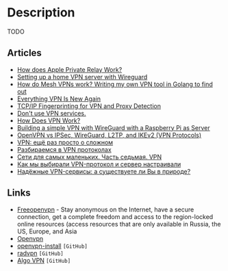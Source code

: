 # Description

TODO


## Articles

- [How does Apple Private Relay Work?](https://matduggan.com/how-does-apple-private-relay-work/)
- [Setting up a home VPN server with Wireguard](https://mikkel.hoegh.org/2019/11/01/home-vpn-server-wireguard/)
- [How do Mesh VPNs work? Writing my own VPN tool in Golang to find out](https://www.samlewis.me/2021/07/creating-mesh-vpn-tool-for-fun/)
- [Everything VPN Is New Again](https://cacm.acm.org/magazines/2021/4/251363-everything-vpn-is-new-again/fulltext)
- [TCP/IP Fingerprinting for VPN and Proxy Detection](https://incolumitas.com/2021/03/13/tcp-ip-fingerprinting-for-vpn-and-proxy-detection/)
- [Don't use VPN services.](https://gist.github.com/joepie91/5a9909939e6ce7d09e29/)
- [How Does VPN Work?](https://kean.blog/post/networking-101)
- [Building a simple VPN with WireGuard with a Raspberry Pi as Server](https://snikt.net/blog/2020/01/29/building-a-simple-vpn-with-wireguard-with-a-raspberry-pi-as-server/)
- [OpenVPN vs IPSec, WireGuard, L2TP, and IKEv2 (VPN Protocols)](https://restoreprivacy.com/vpn/openvpn-ipsec-wireguard-l2tp-ikev2-protocols/)
- [VPN: ещё раз просто о сложном](https://habr.com/ru/post/534250/)
- [Разбираемся в VPN протоколах](https://habr.com/ru/company/dsec/blog/499718/)
- [Сети для самых маленьких. Часть седьмая. VPN](https://habr.com/ru/post/170895/)
- [Как мы выбирали VPN-протокол и сервер настраивали](https://habr.com/ru/post/516268/)
- [Надёжные VPN-сервисы: а существуете ли Вы в природе?](https://dtf.ru/ask/667510-nadezhnye-vpn-servisy-a-sushchestvuete-li-vy-v-prirode)


## Links

- [Freeopenvpn](https://www.freeopenvpn.org/) - Stay anonymous on the Internet, have a secure connection, get a complete freedom and access to the region-locked online resources (access resources that are only available in Russia, the US, Europe, and Asia
- [Openvpn](https://openvpn.net/)
- [openvpn-install](https://github.com/Nyr/openvpn-install) `[GitHub]`
- [radvpn](https://github.com/mehrdadrad/radvpn) `[GitHub]`
- [Algo VPN](https://github.com/trailofbits/algo) `[GitHub]`
